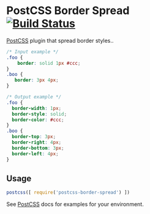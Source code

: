 # PostCSS Border Spread [![Build Status][ci-img]][ci]

[PostCSS] plugin that spread border styles..

[PostCSS]: https://github.com/postcss/postcss
[ci-img]:  https://travis-ci.org/jiubao/postcss-border-spread.svg
[ci]:      https://travis-ci.org/jiubao/postcss-border-spread

```css
/* Input example */
.foo {
    border: solid 1px #ccc;
}
.boo {
   border: 3px 4px;
}
```

```css
/* Output example */
.foo {
  border-width: 1px;
  border-style: solid;
  border-color: #ccc;
}
.boo {
  border-top: 3px;
  border-right: 4px;
  border-bottom: 3px;
  border-left: 4px;
}
```

## Usage

```js
postcss([ require('postcss-border-spread') ])
```

See [PostCSS] docs for examples for your environment.
